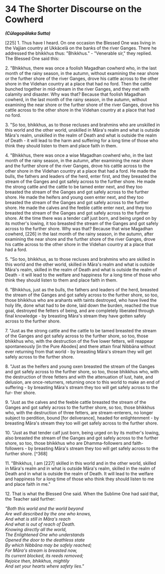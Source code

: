 # 34 The Shorter Discourse on the Cowherd
***(Cūlagopālaka Sutta)***

[225] 1. Thus have I heard. On one occasion the Blessed One was living in the Vajjian country at Ukkäcelā on the banks of the river Ganges. There he addressed the bhikkhus thus: "Bhikkhus." - "Venerable sir," they replied. The Blessed One said this:

<!--pg-->
2\. "Bhikkhus, there was once a foolish Magadhan cowherd who, in the last month of the rainy season, in the autumn, without examining the near shore or the further shore of the river Ganges, drove his cattle across to the other shore in the Videhan country at a place that had no ford. Then the cattle bunched together in mid-stream in the river Ganges, and they met with calamity and disaster. Why was that? Because that foolish Magadhan cowherd, in the last month of the rainy season, in the autumn, without examining the near shore or the further shore of the river Ganges, drove his cattle across to the other shore in the Videhan country at a place that had no ford.

3\. "So too, bhikkhus, as to those recluses and brahmins who are unskilled in this world and the other world, unskilled in Māra's realm and what is outside Māra's realm, unskilled in the realm of Death and what is outside the realm of Death - it will lead to the harm and suffering for a long time of those who think they should listen to them and place faith in them.

<!--pg-->
4\. "Bhikkhus, there was once a wise Magadhan cowherd who, in the last month of the rainy season, in the autumn, after examining the near shore and the further shore of the river Ganges, drove his cattle across to the other shore in the Videhan country at a place that had a ford. He made the bulls, the fathers and leaders of the herd, enter first, and they breasted the stream of the Ganges and got safely across to the further shore. He made the strong cattle and the cattle to be tamed enter next, and they
too breasted the stream of the Ganges and got safely across to the further shore. He made the heifers and young oxen enter next, and they too breasted the stream of the Ganges and got safely across to the further shore. He made the calves and the feeble cattle enter next, and they too breasted the stream of the Ganges and got safely across to the further shore. At the time there was a tender calf just born, and being urged on by its mother's lowing, it too breasted the stream of the Ganges and got safely across to the further shore. Why was that? Because that wise Magadhan cowherd, [226] in the last month of the rainy season, in the autumn, after examining the near shore and the further shore of the river Ganges, drove his cattle across to the other shore in the Videhan country at a place that had a ford.

5\. "So too, bhikkhus, as to those recluses and brahmins who are skilled in this world and the other world, skilled in Māra's realm and what is outside Māra's realm, skilled in the realm of Death and what is outside the realm of Death - it will lead to the welfare and happiness for a long time of those who think they should listen to them and place faith in them.

6\. "Bhikkhus, just as the bulls, the fathers and leaders of the herd, breasted the stream of the Ganges and got safely across to the further shore, so too, those bhikkhus who are arahants with taints destroyed, who have lived the holy life, done what had to be done, laid down the burden, reached the true goal, destroyed the fetters of being, and are completely liberated through final knowledge - by breasting Māra's stream they have gotten safely across to the further shore.

7\. "Just as the strong cattle and the cattle to be tamed breasted the stream of the Ganges and got safely across to the further shore, so too, those bhikkhus who, with the destruction of the five lower fetters, will reappear spontaneously [in the Pure Abodes] and there attain final Nibbāna without ever returning from that world - by breasting Māra's stream they will get safely across to the further shore.

8\. "Just as the heifers and young oxen breasted the stream of the Ganges and got safely across to the further shore, so too, those bhikkhus who, with the destruction of three fetters and with the attenuation of lust, hate, and delusion, are once-returners, returning once to this world to make an end of suffering - by breasting Māra's stream they too will get safely across to the fur-
ther shore.

9\. "Just as the calves and the feeble cattle breasted the stream of the Ganges and got safely across to the further shore, so too, those bhikkhus who, with the destruction of three fetters, are stream-enterers, no longer subject to perdition, bound [for deliverance], headed for enlightenment - by breasting Māra's stream they too will get safely across to the further shore.

10\. "Just as that tender calf just born, being urged on by its mother's lowing, also breasted the stream of the Ganges and got safely across to the further shore, so too, those bhikkhus who are Dhamma-followers and faith-followers - by breasting Māra's stream they too will get safely across to the further shore. [^368]

11\. "Bhikkhus, I am [227] skilled in this world and in the other world, skilled in Māra's realm and in what is outside Māra's realm, skilled in the realm of Death and in what is outside the realm of Death. It will lead to the welfare and happiness for a long time of those who think they should listen to me and place faith in me."

12\. That is what the Blessed One said. When the Sublime One had said that, the Teacher said further:

*"Both this world and the world beyond*<br>
*Are well described by the one who knows,*<br>
*And what is still in Māra's reach*<br>
*And what is out of reach of Death.*<br>
*Knowing directly all the world,*<br>
*The Enlightened One who understands*<br>
*Opened the door to the deathless state*<br>
*By which Nibbāna may be safely reached;*<br>
*For Māra's stream is breasted now,*<br>
*Its current blocked, its reeds removed;*<br>
*Rejoice then, bhikkhus, mightily*<br>
*And set your hearts where safety lies."*<br>